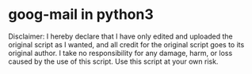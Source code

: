 # goog-mail in python3

Disclaimer: I hereby declare that I have only edited and uploaded the original script as I wanted, and all credit for the original script goes to its original author. I take no responsibility for any damage, harm, or loss caused by the use of this script. Use this script at your own risk.


